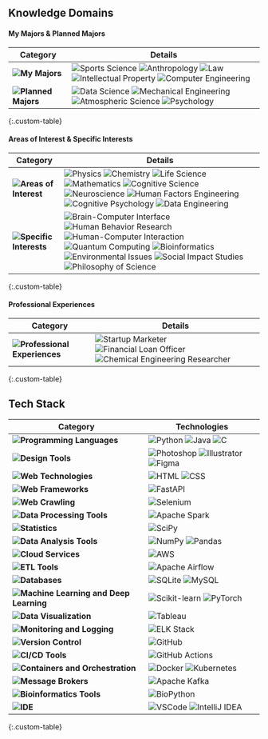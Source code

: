 
## Knowledge Domains

#### My Majors & Planned Majors

| **Category** | **Details** |
|--------------|-------------|
| **![My Majors](https://img.shields.io/badge/My%20Majors-EAF4FB?style=flat-square)** | ![Sports Science](https://img.shields.io/badge/Sports%20Science-A8E1DB?style=flat-square) ![Anthropology](https://img.shields.io/badge/Anthropology-A8E1DB?style=flat-square) ![Law](https://img.shields.io/badge/Law-A8E1DB?style=flat-square) ![Intellectual Property](https://img.shields.io/badge/Intellectual%20Property-A8E1DB?style=flat-square) ![Computer Engineering](https://img.shields.io/badge/Computer%20Engineering-C1B3F2?style=flat-square) |
| **![Planned Majors](https://img.shields.io/badge/Planned%20Majors-EAF4FB?style=flat-square)** | ![Data Science](https://img.shields.io/badge/Data%20Science-EAF4FB?style=flat-square) ![Mechanical Engineering](https://img.shields.io/badge/Mechanical%20Engineering-FFCBDF?style=flat-square) ![Atmospheric Science](https://img.shields.io/badge/Atmospheric%20Science-FFCBDF?style=flat-square) ![Psychology](https://img.shields.io/badge/Psychology-FFCBDF?style=flat-square) |
{:.custom-table}

#### Areas of Interest & Specific Interests

| **Category** | **Details** |
|--------------|-------------|
| **![Areas of Interest](https://img.shields.io/badge/Areas%20of%20Interest-EAF4FB?style=flat-square)** | ![Physics](https://img.shields.io/badge/Physics-A8E1DB?style=flat-square) ![Chemistry](https://img.shields.io/badge/Chemistry-A8E1DB?style=flat-square) ![Life Science](https://img.shields.io/badge/Life%20Science-A8E1DB?style=flat-square) ![Mathematics](https://img.shields.io/badge/Mathematics-A8E1DB?style=flat-square) ![Cognitive Science](https://img.shields.io/badge/Cognitive%20Science-C1B3F2?style=flat-square) ![Neuroscience](https://img.shields.io/badge/Neuroscience-C1B3F2?style=flat-square) ![Human Factors Engineering](https://img.shields.io/badge/Human%20Factors%20Engineering-C1B3F2?style=flat-square) ![Cognitive Psychology](https://img.shields.io/badge/Cognitive%20Psychology-C1B3F2?style=flat-square) ![Data Engineering](https://img.shields.io/badge/Data%20Engineering-EAF4FB?style=flat-square) |
| **![Specific Interests](https://img.shields.io/badge/Specific%20Interests-EAF4FB?style=flat-square)** | ![Brain-Computer Interface](https://img.shields.io/badge/Brain--Computer%20Interface-A8E1DB?style=flat-square) ![Human Behavior Research](https://img.shields.io/badge/Human%20Behavior%20Research-C1B3F2?style=flat-square) ![Human-Computer Interaction](https://img.shields.io/badge/Human--Computer%20Interaction-C1B3F2?style=flat-square) ![Quantum Computing](https://img.shields.io/badge/Quantum%20Computing-FFCBDF?style=flat-square) ![Bioinformatics](https://img.shields.io/badge/Bioinformatics-FFCBDF?style=flat-square) ![Environmental Issues](https://img.shields.io/badge/Environmental%20Issues-EAF4FB?style=flat-square) ![Social Impact Studies](https://img.shields.io/badge/Social%20Impact%20Studies-EAF4FB?style=flat-square) ![Philosophy of Science](https://img.shields.io/badge/Philosophy%20of%20Science-EAF4FB?style=flat-square) |
{:.custom-table}

#### Professional Experiences

| **Category** | **Details** |
|--------------|-------------|
| **![Professional Experiences](https://img.shields.io/badge/Professional%20Experiences-EAF4FB?style=flat-square)** | ![Startup Marketer](https://img.shields.io/badge/Startup%20Marketer-A8E1DB?style=flat-square) ![Financial Loan Officer](https://img.shields.io/badge/Financial%20Loan%20Officer-A8E1DB?style=flat-square) ![Chemical Engineering Researcher](https://img.shields.io/badge/Chemical%20Engineering%20Researcher-A8E1DB?style=flat-square) |
{:.custom-table}

## Tech Stack

| **Category** | **Technologies** |
|--------------|-------------------|
| **![Programming Languages](https://img.shields.io/badge/Programming%20Languages-EAF4FB?style=flat-square)** | ![Python](https://img.shields.io/badge/Python-A8E1DB?style=flat-square&logo=Python&logoColor=EAF4FB) ![Java](https://img.shields.io/badge/Java-C1B3F2?style=flat-square&logo=Java&logoColor=EAF4FB) ![C](https://img.shields.io/badge/C-FFCBDF?style=flat-square&logo=C&logoColor=EAF4FB) |
| **![Design Tools](https://img.shields.io/badge/Design%20Tools-EAF4FB?style=flat-square)** | ![Photoshop](https://img.shields.io/badge/Photoshop-A8E1DB?style=flat-square&logo=Adobe-Photoshop&logoColor=EAF4FB) ![Illustrator](https://img.shields.io/badge/Illustrator-A8E1DB?style=flat-square&logo=Adobe-Illustrator&logoColor=EAF4FB) ![Figma](https://img.shields.io/badge/Figma-A8E1DB?style=flat-square&logo=Figma&logoColor=EAF4FB) |
| **![Web Technologies](https://img.shields.io/badge/Web%20Technologies-EAF4FB?style=flat-square)** | ![HTML](https://img.shields.io/badge/HTML-A8E1DB?style=flat-square&logo=HTML5&logoColor=EAF4FB) ![CSS](https://img.shields.io/badge/CSS-A8E1DB?style=flat-square&logo=CSS3&logoColor=EAF4FB) |
| **![Web Frameworks](https://img.shields.io/badge/Web%20Frameworks-EAF4FB?style=flat-square)** | ![FastAPI](https://img.shields.io/badge/FastAPI-C1B3F2?style=flat-square&logo=FastAPI&logoColor=EAF4FB) |
| **![Web Crawling](https://img.shields.io/badge/Web%20Crawling-EAF4FB?style=flat-square)** | ![Selenium](https://img.shields.io/badge/Selenium-FFCBDF?style=flat-square&logo=Selenium&logoColor=EAF4FB) |
| **![Data Processing Tools](https://img.shields.io/badge/Data%20Processing%20Tools-EAF4FB?style=flat-square)** | ![Apache Spark](https://img.shields.io/badge/Apache%20Spark-A8E1DB?style=flat-square&logo=Apache-Spark&logoColor=EAF4FB) |
| **![Statistics](https://img.shields.io/badge/Statistics-EAF4FB?style=flat-square)** | ![SciPy](https://img.shields.io/badge/SciPy-FFCBDF?style=flat-square&logo=Scipy&logoColor=EAF4FB) |
| **![Data Analysis Tools](https://img.shields.io/badge/Data%20Analysis%20Tools-EAF4FB?style=flat-square)** | ![NumPy](https://img.shields.io/badge/NumPy-A8E1DB?style=flat-square&logo=NumPy&logoColor=EAF4FB) ![Pandas](https://img.shields.io/badge/Pandas-C1B3F2?style=flat-square&logo=Pandas&logoColor=EAF4FB) |
| **![Cloud Services](https://img.shields.io/badge/Cloud%20Services-EAF4FB?style=flat-square)** | ![AWS](https://img.shields.io/badge/AWS-A8E1DB?style=flat-square&logo=Amazon-AWS&logoColor=EAF4FB) |
| **![ETL Tools](https://img.shields.io/badge/ETL%20Tools-EAF4FB?style=flat-square)** | ![Apache Airflow](https://img.shields.io/badge/Apache%20Airflow-C1B3F2?style=flat-square&logo=Apache-Airflow&logoColor=EAF4FB) |
| **![Databases](https://img.shields.io/badge/Databases-EAF4FB?style=flat-square)** | ![SQLite](https://img.shields.io/badge/SQLite-A8E1DB?style=flat-square&logo=SQLite&logoColor=EAF4FB) ![MySQL](https://img.shields.io/badge/MySQL-A8E1DB?style=flat-square&logo=MySQL&logoColorEAF4FB) |
| **![Machine Learning and Deep Learning](https://img.shields.io/badge/Machine%20Learning%20and%20Deep%20Learning-EAF4FB?style=flat-square)** | ![Scikit-learn](https://img.shields.io/badge/Scikit--learn-FFCBDF?style=flat-square&logo=scikit-learn&logoColor=EAF4FB) ![PyTorch](https://img.shields.io/badge/PyTorch-C1B3F2?style=flat-square&logo=PyTorch&logoColor=EAF4FB) |
| **![Data Visualization](https://img.shields.io/badge/Data%20Visualization-EAF4FB?style=flat-square)** | ![Tableau](https://img.shields.io/badge/Tableau-FFCBDF?style=flat-square&logo=Tableau&logoColor=EAF4FB) |
| **![Monitoring and Logging](https://img.shields.io/badge/Monitoring%20and%20Logging-EAF4FB?style=flat-square)** | ![ELK Stack](https://img.shields.io/badge/ELK%20Stack-A8E1DB?style=flat-square&logo=Elastic-Stack&logoColor=EAF4FB) |
| **![Version Control](https://img.shields.io/badge/Version%20Control-EAF4FB?style=flat-square)** | ![GitHub](https://img.shields.io/badge/GitHub-A8E1DB?style=flat-square&logo=GitHub&logoColor=EAF4FB) |
| **![CI/CD Tools](https://img.shields.io/badge/CI%2FCD%20Tools-EAF4FB?style=flat-square)** | ![GitHub Actions](https://img.shields.io/badge/GitHub%20Actions-C1B3F2?style=flat-square&logo=GitHub-Actions&logoColor=EAF4FB) |
| **![Containers and Orchestration](https://img.shields.io/badge/Containers%20and%20Orchestration-EAF4FB?style=flat-square)** | ![Docker](https://img.shields.io/badge/Docker-A8E1DB?style=flat-square&logo=Docker&logoColor=EAF4FB) ![Kubernetes](https://img.shields.io/badge/Kubernetes-FFCBDF?style=flat-square&logo=Kubernetes&logoColor=EAF4FB) |
| **![Message Brokers](https://img.shields.io/badge/Message%20Brokers-EAF4FB?style=flat-square)** | ![Apache Kafka](https://img.shields.io/badge/Apache%20Kafka-FFCBDF?style=flat-square&logo=Apache-Kafka&logoColor=EAF4FB) |
| **![Bioinformatics Tools](https://img.shields.io/badge/Bioinformatics%20Tools-EAF4FB?style=flat-square)** | ![BioPython](https://img.shields.io/badge/BioPython-FFCBDF?style=flat-square&logo=Biopython&logoColor=EAF4FB) |
| **![IDE](https://img.shields.io/badge/IDE-EAF4FB?style=flat-square)** | ![VSCode](https://img.shields.io/badge/VSCode-A8E1DB?style=flat-square&logo=Visual-Studio-Code&logoColor=EAF4FB) ![IntelliJ IDEA](https://img.shields.io/badge/IntelliJ%20IDEA-FFCBDF?style=flat-square&logo=IntelliJ-IDEA&logoColor=EAF4FB) |
{:.custom-table}

